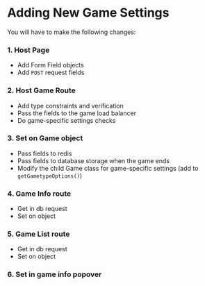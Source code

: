 # Adding New Game Settings

You will have to make the following changes:

### 1. Host Page

- Add Form Field objects
- Add `POST` request fields

### 2. Host Game Route

- Add type constraints and verification
- Pass the fields to the game load balancer
- Do game-specific settings checks

### 3. Set on Game object

- Pass fields to redis
- Pass fields to database storage when the game ends
- Modify the child Game class for game-specific settings (add to `getGametypeOptions()`)

### 4. Game Info route

- Get in db request
- Set on object

### 5. Game List route

- Get in db request
- Set on object

### 6. Set in game info popover
